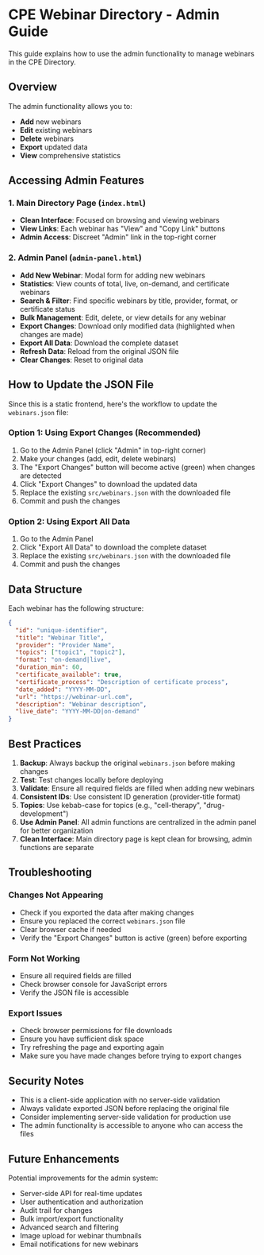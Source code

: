 # CPE Webinar Directory - Admin Guide

This guide explains how to use the admin functionality to manage webinars in the CPE Directory.

## Overview

The admin functionality allows you to:
- **Add** new webinars
- **Edit** existing webinars
- **Delete** webinars
- **Export** updated data
- **View** comprehensive statistics

## Accessing Admin Features

### 1. Main Directory Page (`index.html`)
- **Clean Interface**: Focused on browsing and viewing webinars
- **View Links**: Each webinar has "View" and "Copy Link" buttons
- **Admin Access**: Discreet "Admin" link in the top-right corner

### 2. Admin Panel (`admin-panel.html`)
- **Add New Webinar**: Modal form for adding new webinars
- **Statistics**: View counts of total, live, on-demand, and certificate webinars
- **Search & Filter**: Find specific webinars by title, provider, format, or certificate status
- **Bulk Management**: Edit, delete, or view details for any webinar
- **Export Changes**: Download only modified data (highlighted when changes are made)
- **Export All Data**: Download the complete dataset
- **Refresh Data**: Reload from the original JSON file
- **Clear Changes**: Reset to original data

## How to Update the JSON File

Since this is a static frontend, here's the workflow to update the `webinars.json` file:

### Option 1: Using Export Changes (Recommended)
1. Go to the Admin Panel (click "Admin" in top-right corner)
2. Make your changes (add, edit, delete webinars)
3. The "Export Changes" button will become active (green) when changes are detected
4. Click "Export Changes" to download the updated data
5. Replace the existing `src/webinars.json` with the downloaded file
6. Commit and push the changes

### Option 2: Using Export All Data
1. Go to the Admin Panel
2. Click "Export All Data" to download the complete dataset
3. Replace the existing `src/webinars.json` with the downloaded file
4. Commit and push the changes

## Data Structure

Each webinar has the following structure:
```json
{
  "id": "unique-identifier",
  "title": "Webinar Title",
  "provider": "Provider Name",
  "topics": ["topic1", "topic2"],
  "format": "on-demand|live",
  "duration_min": 60,
  "certificate_available": true,
  "certificate_process": "Description of certificate process",
  "date_added": "YYYY-MM-DD",
  "url": "https://webinar-url.com",
  "description": "Webinar description",
  "live_date": "YYYY-MM-DD|on-demand"
}
```

## Best Practices

1. **Backup**: Always backup the original `webinars.json` before making changes
2. **Test**: Test changes locally before deploying
3. **Validate**: Ensure all required fields are filled when adding new webinars
4. **Consistent IDs**: Use consistent ID generation (provider-title format)
5. **Topics**: Use kebab-case for topics (e.g., "cell-therapy", "drug-development")
6. **Use Admin Panel**: All admin functions are centralized in the admin panel for better organization
7. **Clean Interface**: Main directory page is kept clean for browsing, admin functions are separate

## Troubleshooting

### Changes Not Appearing
- Check if you exported the data after making changes
- Ensure you replaced the correct `webinars.json` file
- Clear browser cache if needed
- Verify the "Export Changes" button is active (green) before exporting

### Form Not Working
- Ensure all required fields are filled
- Check browser console for JavaScript errors
- Verify the JSON file is accessible

### Export Issues
- Check browser permissions for file downloads
- Ensure you have sufficient disk space
- Try refreshing the page and exporting again
- Make sure you have made changes before trying to export changes

## Security Notes

- This is a client-side application with no server-side validation
- Always validate exported JSON before replacing the original file
- Consider implementing server-side validation for production use
- The admin functionality is accessible to anyone who can access the files

## Future Enhancements

Potential improvements for the admin system:
- Server-side API for real-time updates
- User authentication and authorization
- Audit trail for changes
- Bulk import/export functionality
- Advanced search and filtering
- Image upload for webinar thumbnails
- Email notifications for new webinars 